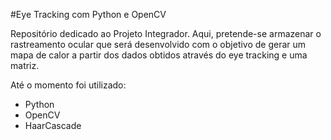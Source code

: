 #Eye Tracking com Python e OpenCV

Repositório dedicado ao Projeto Integrador. Aqui, pretende-se armazenar o rastreamento ocular que será desenvolvido com o objetivo de gerar um mapa de calor a partir 
dos dados obtidos através do eye tracking e uma matriz.

Até o momento foi utilizado: 
- Python
- OpenCV
- HaarCascade
